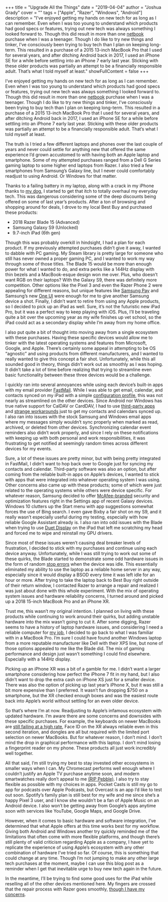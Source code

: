+++
title = "Upgrade All the Things"
date = "2019-04-04"
author = "Joshua Grady"
cover = ""
tags = ["Apple", "Razer", "Windows", "Android"]
description = "I’ve enjoyed getting my hands on new tech for as long as I can remember. Even when I was too young to understand which products had good specs or features, trying out new tech was always something I looked forward to. Though this did result in more than one [netbook](https://en.wikipedia.org/wiki/Netbook) purchase when I was a teenager. Though I do like to try new things and tinker, I’ve consciously been trying to buy tech than I plan on keeping long-term. This resulted in a purchase of a 2015 13-inch MacBook Pro that I used for several years, and after ditching Android back in 2017, I used an iPhone SE for a while before settling into an iPhone 7 early last year. Sticking with these older products was partially an attempt to be a financially responsible adult. That’s what I told myself at least."
showFullContent = false
+++

I’ve enjoyed getting my hands on new tech for as long as I can remember. Even when I was too young to understand which products had good specs or features, trying out new tech was always something I looked forward to. Though this did result in more than one [netbook](https://en.wikipedia.org/wiki/Netbook) purchase when I was a teenager. Though I do like to try new things and tinker, I’ve consciously been trying to buy tech than I plan on keeping long-term. This resulted in a purchase of a 2015 13-inch MacBook Pro that I used for several years, and after ditching Android back in 2017, I used an iPhone SE for a while before settling into an iPhone 7 early last year. Sticking with these older products was partially an attempt to be a financially responsible adult. That’s what I told myself at least.

The truth is I tried a few different laptops and phones over the last couple of years and never could settle for anything new that offered the same experience I’d grown accustomed to with having both an Apple laptop and smartphone. Some of my attempted purchases ranged from a Dell G Series gaming laptop to some higher end laptops from Razer. I also tried a few smartphones from Samsung’s Galaxy line, but I never could comfortably readjust to using Android. Or Windows for that matter.

Thanks to a failing battery in my laptop, along with a crack in my iPhone thanks to [my dog](https://www.instagram.com/p/BYoWps6nzcj/), I started to get that itch to totally overhaul my everyday tech. This was dangerous considering some of the deep discounts being offered on some of last year’s products. After a ton of browsing and shopping around for deals, I drove to my local Best Buy and purchased these products:

- 2018 Razer Blade 15 (Advanced)
- Samsung Galaxy S9 (Unlocked)
- 9.7-inch iPad (6th gen)

Though this was probably overkill in hindsight, I had a plan for each product. If my previously attempted purchases didn’t give it away, I wanted to dabble with PC gaming. My Steam library is pretty large for someone who still has never owned a proper gaming PC, and I wanted to work my way through some of those titles. The Blade 15 would be more than enough power for what I wanted to do, and extra perks like a 144Hz display with thin bezels and a MacBook-esque design won me over. Plus, who doesn’t want RGB on their laptops? With the Galaxy S9, there was definitely more competition. Other options like the Pixel 3 and even the Razer Phone 2 were appealing for different reasons, but unique features like [Samsung Pay](https://www.androidcentral.com/samsung-pay) and Samsung’s new [One UI](https://www.samsung.com/us/apps/one-ui/) were enough for me to give another Samsung device a shot. Finally, I didn’t want to retire from using any Apple products, so I decided to pick up an iPad as well. Sure, it’s not the futuristic new iPad Pro, but it was a perfect way to keep playing with iOS. Plus, I’ll be traveling quite a bit over the upcoming year as my wife finishes up vet school, so the iPad could act as a secondary display while I’m away from my home office.

I also put quite a bit of thought into moving away from a single ecosystem with these purchases. Having these specific devices would allow me to tinker with the latest operating systems and features from Microsoft, Google, and Apple. There’s certainly some appeal in attempting to be OS “agnostic” and using products from different manufacturers, and I wanted to really wanted to give this concept a fair shot. Unfortunately, while this all sounded good in theory, things didn’t work out as smoothly as I was hoping. It didn’t take a lot of time before realizing that trying to streamline even basic functionality between these three devices would be a challenge.

I quickly ran into several annoyances while using each device’s built-in apps with my email provider [FastMail](https://www.fastmail.com/). While I was able to get email, calendar, and contacts synced on my iPad with a simple [configuration profile](https://www.fastmail.com/help/clients/iphone.html), this was not nearly as streamlined on the other devices. Since Android nor Windows has true native support for CalDAV or CardDAV, I had to use [third-party apps](https://www.davx5.com) and [strange workarounds](https://www.ctrl.blog/entry/how-to-win10-webdav-syncengine) just to get my contacts and calendars synced up. I also ran into issues with the stock Samsung and Windows email apps where my messages simply wouldn’t sync properly when marked as read, archived, or deleted from other devices. Synchronizing calendar event reminders also didn’t work properly, and since I rely on these notifications with keeping up with both personal and work responsibilities, it was frustrating to get notified at seemingly random times across different devices for my events.

Sure, a lot of these issues are pretty minor, but with being pretty integrated in FastMail, I didn’t want to hop back over to Google just for syncing my contacts and calendar. Third-party software was also an option, but after coming from the reliable built-in apps on Apple’s devices, I wanted to stick with apps that were integrated into whatever operating system I was using. Other concerns also came up with these products; some of which were just related to the operating systems while others were device specific. For whatever reason, Samsung decided to offer [McAfee-branded](https://www.pcmag.com/news/359372/mcafee-samsung-partner-on-built-in-security-vpn-for-galaxy) security and optimization features right in the Settings app of recent Galaxy devices. Windows 10 clutters up the Start menu with app suggestions somewhat forces the use of Bing search. I even gave Bixby a fair shot on my S9, and it really wasn’t especially useful during my testing, especially with how reliable Google Assistant already is. I also ran into odd issues with the Blade when trying to use [Duet Display](https://www.duetdisplay.com) on the iPad that left me scratching my head and forced me to wipe and reinstall my GPU drivers.

Since most of these issues weren’t causing deal breaker levels of frustration, I decided to stick with my purchases and continue using each device anyway. Unfortunately, while I was still trying to work out some of these quirks, the Blade started to demonstrate some odd hardware issues in the form of random [stop errors](https://en.wikipedia.org/wiki/Blue_Screen_of_Death) when the device was idle. This essentially eliminated my ability to use the laptop as a reliable home server in any way, especially since it would display a BSOD every time it was left idle for an hour or more. After trying to take the laptop back to Best Buy right outside of their return window, I contacted Razer to arrange a repair and realized I was just about done with this whole experiment. With the mix of operating system issues and hardware reliability concerns, I turned around and picked up a 2018 15-inch MacBook Pro and an iPhone XR.

Trust me, this wasn’t my original intention. I planned on living with these products while continuing to work around their quirks, but adding unstable hardware into the mix wasn’t going to cut it. After some digging, Razer seems to have a history of laptop hardware issues, and considering I need a reliable computer for [my job](https://swappa.com/about), I decided to go back to what I was familiar with in a MacBook Pro. I’m sure I could have found another Windows laptop from a more reputable manufacturer like Dell with their XPS line, but none of those options appealed to me like the Blade did. The mix of gaming performance and design just wasn’t something I could find elsewhere. Especially with a 144Hz display.

Picking up an iPhone XR was a bit of a gamble for me. I didn’t want a larger smartphone considering how perfect the iPhone 7 fit in my hand, but I also didn’t want to drop the extra cash on iPhone XS just for a smaller device. There was also the option of picking up last year’s iPhone X, but it was still a bit more expensive than I preferred. It wasn’t fun dropping $750 on a smartphone, but the XR checked enough boxes and was the easiest route back into Apple’s world without settling for an even older device.

So that’s where I’m at now. Readjusting to Apple’s infamous ecosystem with updated hardware. I’m aware there are some concerns and downsides with these specific purchases. For example, the keyboards on newer MacBooks are [still failing at a high rate](https://www.wsj.com/graphics/apple-still-hasnt-fixed-its-macbook-keyboard-problem/), Face ID on the XR always reliable even in this second iteration, and dongles are all but required with the limited port selection on newer MacBooks. But for whatever reason, I don’t mind. I don’t mind the drop in graphical performance with this laptop. I don’t mind losing a fingerprint reader on my phone. These products all just work incredibly well together.

All that said, I’m still trying my best to stay invested other ecosystems in smaller ways when I can. My Chromecast performs well enough where I couldn’t justify an Apple TV purchase anytime soon, and modern smartwatches really don’t appeal to me <a href="https://www.engadget.com/2016/12/07/fitbit-buys-pebble/">(RIP Pebble)</a>. I also try to stay flexible as possible with my choices in apps. Pocket Casts is still my go to app for podcasts over Apple Podcasts, but Overcast is an app I’d like to test out soon. Spotify’s family plan is still best for my wife and me since she’s a happy Pixel 3 user, and I know she wouldn’t be a fan of Apple Music on an Android device. I also won’t be getting away from Google’s apps anytime soon with services like YouTube, Google Maps, and Google Drive.

However, when it comes to basic hardware and software integration, I’ve determined that what Apple offers at this time works best for my workflow. Giving both Android and Windows another try quickly reminded me of the limitations that often come with more flexible platforms, and though there’s still plenty of valid criticism regarding Apple as a company, I have yet to replicate the experience of using Apple’s ecosystem with any other combination of hardware I’ve tried so far. Of course, this is something that could change at any time. Though I’m not jumping to make any other large tech purchases at the moment, maybe I can use this blog post as a reminder when I get that inevitable urge to buy new tech again in the future.

In the meantime, I’ll be trying to find some good uses for the iPad while reselling all of the other devices mentioned here. My fingers are crossed that the repair process with Razer goes smoothly, [though I have my concerns](https://www.reddit.com/r/razer/search?q=support%20experience&restrict_sr=1).
